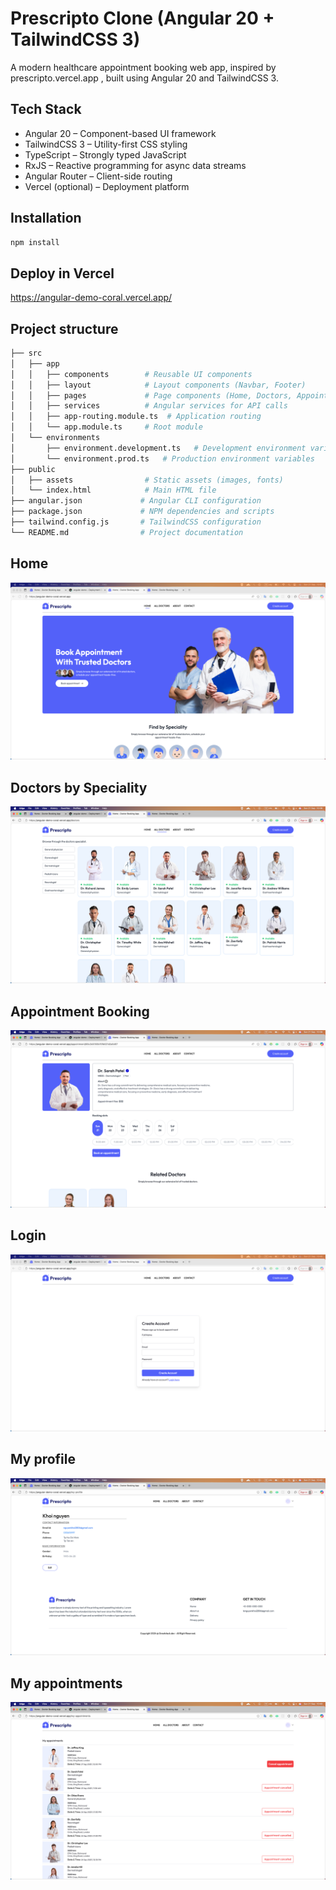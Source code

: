 # Prescripto Clone (Angular 20 + TailwindCSS 3)

A modern healthcare appointment booking web app, inspired by prescripto.vercel.app
, built using Angular 20 and TailwindCSS 3.

## Tech Stack

- Angular 20 – Component-based UI framework
- TailwindCSS 3 – Utility-first CSS styling
- TypeScript – Strongly typed JavaScript
- RxJS – Reactive programming for async data streams
- Angular Router – Client-side routing
- Vercel (optional) – Deployment platform

## Installation

```bash
npm install
```

## Deploy in Vercel

<https://angular-demo-coral.vercel.app/>

## Project structure

```bash
├── src
│   ├── app
│   │   ├── components        # Reusable UI components
│   │   ├── layout            # Layout components (Navbar, Footer)
│   │   ├── pages             # Page components (Home, Doctors, Appointment)
│   │   ├── services          # Angular services for API calls
│   │   ├── app-routing.module.ts  # Application routing
│   │   └── app.module.ts     # Root module
│   └── environments
│       ├── environment.development.ts   # Development environment variables
│       └── environment.prod.ts   # Production environment variables
├── public
│   ├── assets                # Static assets (images, fonts)
│   └── index.html            # Main HTML file
├── angular.json             # Angular CLI configuration
├── package.json             # NPM dependencies and scripts
├── tailwind.config.js       # TailwindCSS configuration
└── README.md                # Project documentation
```

## Home

![alt text](./docs/home.png)

## Doctors by Speciality

![alt text](./docs/doctors.png)

## Appointment Booking

![alt text](./docs/appointment.png)

## Login

![alt text](./docs/login.png)

## My profile

![alt text](./docs/profile.png)

## My appointments

![alt text](./docs/my-appointments.png)
